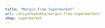 ```yaml
---
title: "Margin Free Supermarket"
url: /uliyathadukka/margin-free-supermarket/
shop: supermarket
---
```

